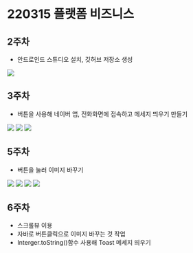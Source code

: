 # 220315 플랫폼 비즈니스

## 2주차
- 안드로인드 스튜디오 설치, 깃허브 저장소 생성


<img width="" height="" src="./pic/220315.JPG"></img>


## 3주차
- 버튼을 사용해 네이버 앱, 전화화면에 접속하고 메세지 띄우기 만들기 



<img width="" height="" src="./pic/naver.png"></img>
<img width="" height="" src="./pic/call.png"></img>
<img width="" height="" src="./pic/message.png"></img>




## 5주차
- 버튼을 눌러 이미지 바꾸기



<img width="" height="" src="./pic/소스1.JPG"></img>
<img width="" height="" src="./pic/소스2.JPG"></img>
<img width="" height="" src="./pic/결과1.JPG"></img>
<img width="" height="" src="./pic/결과2.JPG"></img>



## 6주차
- 스크롤뷰 이용
- 자바로 버튼클릭으로 이미지 바꾸는 것 작업
- Interger.toString()함수 사용해 Toast 메세지 띄우기
